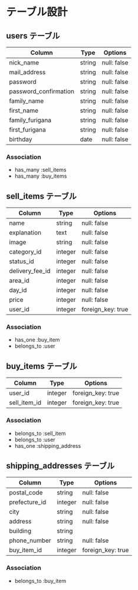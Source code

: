 # テーブル設計

## users テーブル

| Column                | Type    | Options     |
| --------------------- | ------- | ----------- |
| nick_name             | string  | null: false |
| mail_address          | string  | null: false |
| password              | string  | null: false |
| password_confirmation | string  | null: false |
| family_name           | string  | null: false |
| first_name            | string  | null: false |
| family_furigana       | string  | null: false |
| first_furigana        | string  | null: false |
| birthday              | date    | null: false |

### Association

- has_many :sell_items
- has_many :buy_items

## sell_items テーブル

| Column          | Type    | Options           |
| --------------- | ------- | ----------------- |
| name            | string  | null: false       |
| explanation     | text    | null: false       |
| image           | string  | null: false       |
| category_id     | integer | null: false       |
| status_id       | integer | null: false       |
| delivery_fee_id | integer | null: false       |
| area_id         | integer | null: false       |
| day_id          | integer | null: false       |
| price           | integer | null: false       |
| user_id         | integer | foreign_key: true |

### Association

- has_one :buy_item
- belongs_to :user

## buy_items テーブル

| Column       | Type    | Options           |
| ------------ | ------- | ----------------- |
| user_id      | integer | foreign_key: true |
| sell_item_id | integer | foreign_key: true |

### Association

- belongs_to :sell_item
- belongs_to :user
- has_one :shipping_address

## shipping_addresses テーブル

| Column          | Type    | Options           |
| ------------    | ------- | ----------------- |
| postal_code     | string  | null: false       |
| prefecture_id   | integer | null: false       |
| city            | string  | null: false       |
| address         | string  | null: false       |
| building        | string  |                   |
| phone_number    | string  | null: false       |
| buy_item_id     | integer | foreign_key: true |

### Association

- belongs_to :buy_item